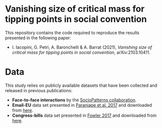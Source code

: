 # Vanishing size of critical mass for tipping points in social convention

This repository contains the code required to reproduce the results presented in the following paper:
- I. Iacopini, G. Petri, A. Baronchelli & A. Barrat (2021), *Vanishing size of critical mass for tipping points in social convention*, arXiv:2103.10411.

# Data
 
 This study relies on publicly available datasets that have been collected and released in previous publications:
 
- **Face-to-face interactions** by the [SocioPatterns collaboration](http://www.sociopatterns.org/).
- **Email-EU** data set presented in [Paranjape et al. 2017](https://dl.acm.org/doi/10.1145/3018661.3018731) and downloaded from [here](https://github.com/arbenson/ScHoLP-Data).
- **Congress-bills** data set presented in [Fowler 2017](https://www.sciencedirect.com/science/article/pii/S0378873305000730) and downloaded from [here](https://github.com/arbenson/ScHoLP-Data).
 
